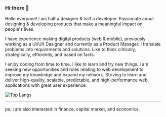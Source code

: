 ### Hi there 👋

<!--
**ArdieWijaya/ardiewijaya** is a ✨ _special_ ✨ repository because its `README.md` (this file) appears on your GitHub profile.

Here are some ideas to get you started:

- 🔭 I’m currently working on ...
- 🌱 I’m currently learning ...
- 👯 I’m looking to collaborate on ...
- 🤔 I’m looking for help with ...
- 💬 Ask me about ...
- 📫 How to reach me: ...
- 😄 Pronouns: ...
- ⚡ Fun fact: ...
-->

Hello everyone! I am half a designer & half a developer. Passionate about designing & developing products that make a meaningful impact on people's lives.

I have experience making digital products (web & mobile), previously working as a UI/UX Designer and currently as a Product Manager. I translate problems into requirements and solutions. Like to think critically, strategically, efficiently, and based on facts. 

I enjoy coding from time to time. I like to learn and try new things. I am seeking new opportunities and roles relating to web development to improve my knowledge and expand my network. Striving to learn and deliver high-quality, scalable, predictable, and high-performance web applications with great user experience.

<!-- ![Anurag's GitHub stats](https://github-readme-stats.vercel.app/api?username=ardiewijaya&theme=algolia&show_icons=true) -->

![Top Langs](https://github-readme-stats.vercel.app/api/top-langs/?username=ardiewijaya&layout=compact)

----------

ps: I am also interested in finance, capital market, and economics. 
